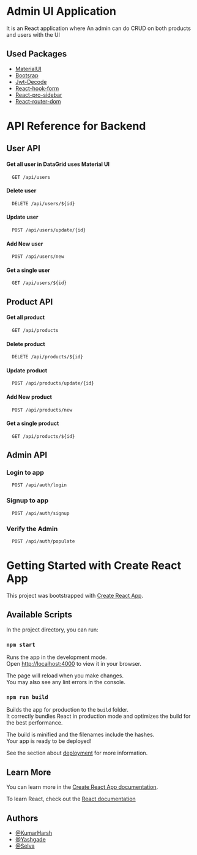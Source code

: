 # Admin UI Application

It is an React application where An admin can do CRUD on both products and users with the UI

## Used Packages

 - [MaterialUI](https://www.npmjs.com/package/@material-ui/core)
 - [Bootsrap](https://www.npmjs.com/package/bootstrap)
 - [Jwt-Decode](https://www.npmjs.com/package/jwt-decode)
 - [React-hook-form](https://www.npmjs.com/package/react-hook-form)
 - [React-pro-sidebar](https://www.npmjs.com/package/react-pro-sidebar)
 - [React-router-dom](https://www.npmjs.com/package/react-router-dom)

 # API Reference for Backend

## User API

#### Get all user in DataGrid uses Material UI

```http
  GET /api/users
```
#### Delete user 

```http
  DELETE /api/users/${id}
```
#### Update user

```http
  POST /api/users/update/{id}
```
#### Add New user

```http
  POST /api/users/new
```

#### Get a single user

```http
  GET /api/users/${id}
```

## Product API
#### Get all product

```http
  GET /api/products
```
#### Delete product

```http
  DELETE /api/products/${id}
```
#### Update product

```http
  POST /api/products/update/{id}
```
#### Add New product

```http
  POST /api/products/new
```

#### Get a single product

```http
  GET /api/products/${id}
```

## Admin API

### Login to app

```http
  POST /api/auth/login
```

### Signup to app

```http
  POST /api/auth/signup
```
### Verify the Admin

```http
  POST /api/auth/populate
```



# Getting Started with Create React App

This project was bootstrapped with [Create React App](https://github.com/facebook/create-react-app).

## Available Scripts

In the project directory, you can run:

### `npm start`

Runs the app in the development mode.\
Open [http://localhost:4000](http://localhost:4000) to view it in your browser.

The page will reload when you make changes.\
You may also see any lint errors in the console.
### `npm run build`

Builds the app for production to the `build` folder.\
It correctly bundles React in production mode and optimizes the build for the best performance.

The build is minified and the filenames include the hashes.\
Your app is ready to be deployed!

See the section about [deployment](https://facebook.github.io/create-react-app/docs/deployment) for more information.

## Learn More

You can learn more in the [Create React App documentation](https://facebook.github.io/create-react-app/docs/getting-started).

To learn React, check out the [React documentation](https://reactjs.org/)

## Authors

- [@KumarHarsh](https://github.com/KumarHarsh2001)
- [@Yashgade](https://github.com/Yashgade)
- [@Selva](https://github.com/cellva03)

